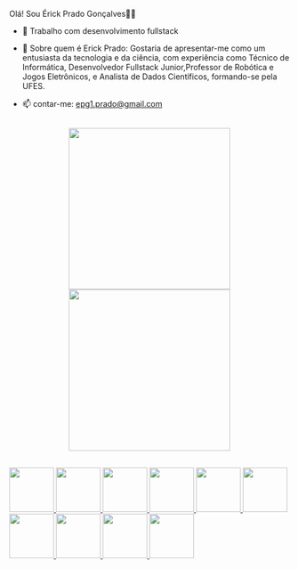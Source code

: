  Olá! Sou Érick Prado Gonçalves👋🤠


- 🔭 Trabalho com desenvolvimento fullstack

- 💬 Sobre  quem é Erick Prado:
  Gostaria de apresentar-me como um entusiasta da tecnologia e da ciência, com experiência como Técnico de Informática, Desenvolvedor Fullstack Junior,Professor de Robótica e Jogos Eletrônicos, e Analista de Dados Científicos, formando-se pela UFES.

- 📫 contar-me:
  epg1.prado@gmail.com
  
  ##
  
<div align = "center">
  <a href="https://github.com/ErickPrado101">
  <img height="290m" locale=pt src="https://github-readme-stats.vercel.app/api?username=ErickPrado101&show_icons=&theme=dark&include_all_commits=true&count_private=true"/>
  <img height="290em" src="https://github-readme-stats.vercel.app/api/top-langs/?username=ErickPrado101&&hide=layout=compact&langs_count=7&theme=dark"/>   
</div> 
 
 ##
 <img aligin ="center" height="80" widht="80" src="https://cdn.jsdelivr.net/gh/devicons/devicon/icons/python/python-original-wordmark.svg" /> <img aligin ="center" height="80" widht="80" src="https://cdn.jsdelivr.net/gh/devicons/devicon/icons/java/java-original-wordmark.svg" /> <img aligin ="center" height="80" widht="80" src="https://cdn.jsdelivr.net/gh/devicons/devicon/icons/lua/lua-plain-wordmark.svg" /> <img aligin ="center" height="80" widht="80" src="https://cdn.jsdelivr.net/gh/devicons/devicon/icons/cplusplus/cplusplus-original.svg" /> <img aligin ="center" height="80" widht="80" src="https://cdn.jsdelivr.net/gh/devicons/devicon/icons/html5/html5-original-wordmark.svg" /> <img aligin ="center" height="80" widht="80" src="https://cdn.jsdelivr.net/gh/devicons/devicon/icons/css3/css3-original-wordmark.svg"> <img  aligin ="center" height="80" widht="80"  src="https://cdn.jsdelivr.net/gh/devicons/devicon/icons/javascript/javascript-original.svg" /> <img aligin ="center" height="80" widht="80"  src="https://cdn.jsdelivr.net/gh/devicons/devicon/icons/mysql/mysql-original-wordmark.svg" /> <img aligin ="center" height="80" widht="80" src="https://cdn.jsdelivr.net/gh/devicons/devicon/icons/arduino/arduino-original-wordmark.svg" /> <img aligin ="center" height="80" widht="80" src="https://cdn.jsdelivr.net/gh/devicons/devicon/icons/raspberrypi/raspberrypi-original-wordmark.svg" />
          
          
          
          
 
